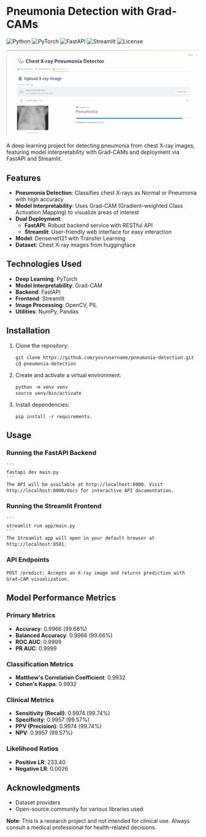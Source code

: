 # Pneumonia Detection with Grad-CAMs

![Python](https://img.shields.io/badge/python-3.7%2B-blue)
![PyTorch](https://img.shields.io/badge/PyTorch-%23EE4C2C.svg?logo=PyTorch&logoColor=white)
![FastAPI](https://img.shields.io/badge/FastAPI-005571?logo=fastapi)
![Streamlit](https://img.shields.io/badge/Streamlit-FF4B4B?logo=Streamlit&logoColor=white)
![License](https://img.shields.io/badge/License-MIT-green)

![Pneumonia Detection Demo](project_demo.gif)

A deep learning project for detecting pneumonia from chest X-ray images, featuring model interpretability with Grad-CAMs and deployment via FastAPI and Streamlit.

## Features

- **Pneumonia Detection**: Classifies chest X-rays as Normal or Pneumonia with high accuracy
- **Model Interpretability**: Uses Grad-CAM (Gradient-weighted Class Activation Mapping) to visualize areas of interest
- **Dual Deployment**:
  - **FastAPI**: Robust backend service with RESTful API
  - **Streamlit**: User-friendly web interface for easy interaction
- **Model**: Densenet121 with Transfer Learning
- **Dataset**: Chest X-ray images from huggingface

## Technologies Used

- **Deep Learning**: PyTorch
- **Model Interpretability**: Grad-CAM
- **Backend**: FastAPI
- **Frontend**: Streamlit
- **Image Processing**: OpenCV, PIL
- **Utilities**: NumPy, Pandas

## Installation

1. Clone the repository:

   ```
   git clone https://github.com/yourusername/pneumonia-detection.git
   cd pneumonia-detection
   ```

2. Create and activate a virtual environment:

   ```
   python -m venv venv
   source venv/bin/activate
   ```

3. Install dependencies:
   ```
   pip install -r requirements.
   ```

## Usage

### Running the FastAPI Backend

    ```
    fastapi dev main.py
    ```
    The API will be available at http://localhost:8000. Visit http://localhost:8000/docs for interactive API documentation.

### Running the Streamlit Frontend

    ```
    streamlit run app/main.py
    ```
    The Streamlit app will open in your default browser at http://localhost:8501.

### API Endpoints

    POST /predict: Accepts an X-ray image and returns prediction with Grad-CAM visualization.

## Model Performance Metrics

### Primary Metrics

- **Accuracy**: 0.9966 (99.66%)
- **Balanced Accuracy**: 0.9966 (99.66%)
- **ROC AUC**: 0.9999
- **PR AUC**: 0.9999

### Classification Metrics

- **Matthew's Correlation Coefficient**: 0.9932
- **Cohen's Kappa**: 0.9932

### Clinical Metrics

- **Sensitivity (Recall)**: 0.9974 (99.74%)
- **Specificity**: 0.9957 (99.57%)
- **PPV (Precision)**: 0.9974 (99.74%)
- **NPV**: 0.9957 (99.57%)

### Likelihood Ratios

- **Positive LR**: 233.40
- **Negative LR**: 0.0026

## Acknowledgments

- Dataset providers
- Open-source community for various libraries used

**Note**: This is a research project and not intended for clinical use. Always consult a medical professional for health-related decisions.
